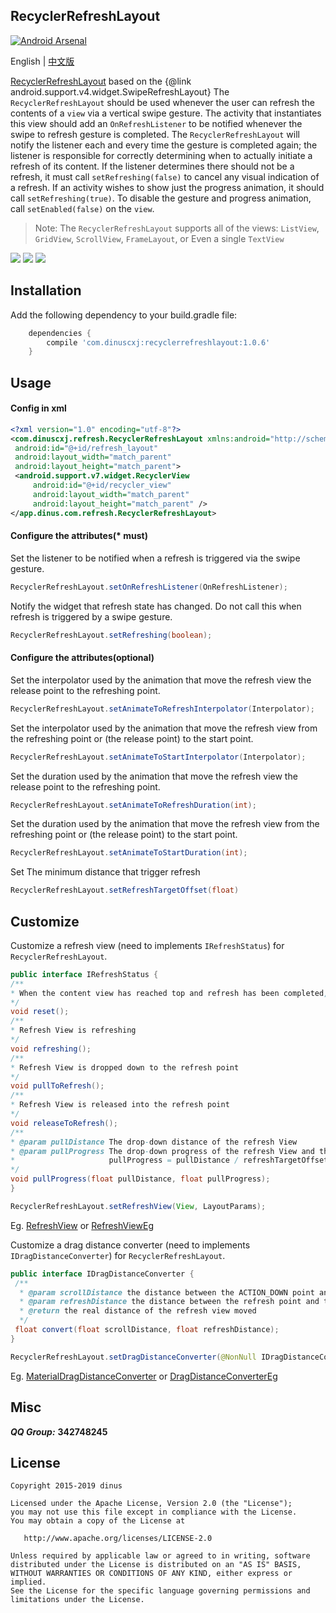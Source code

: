 ## RecyclerRefreshLayout

[![Android Arsenal](https://img.shields.io/badge/Android%20Arsenal-RecyclerRefreshLayout-green.svg?style=true)](https://android-arsenal.com/details/1/3383)

English | [中文版](https://github.com/dinuscxj/RecyclerRefreshLayout/blob/master/README-ZH.md)<br/>

[RecyclerRefreshLayout](https://github.com/dinuscxj/RecyclerRefreshLayout) 
based on the {@link android.support.v4.widget.SwipeRefreshLayout}
The `RecyclerRefreshLayout` should be used whenever the user can refresh the
contents of a `view` via a vertical swipe gesture. The activity that
instantiates this view should add an `OnRefreshListener` to be notified
whenever the swipe to refresh gesture is completed. The `RecyclerRefreshLayout`
will notify the listener each and every time the gesture is completed again;
the listener is responsible for correctly determining when to actually
initiate a refresh of its content. If the listener determines there should
not be a refresh, it must call `setRefreshing(false)` to cancel any visual
indication of a refresh. If an activity wishes to show just the progress
animation, it should call `setRefreshing(true)`. To disable the gesture and
progress animation, call `setEnabled(false)` on the `view`.

> Note: The `RecyclerRefreshLayout` supports all of the views: `ListView`, `GridView`, `ScrollView`, `FrameLayout`, or Even a single `TextView`
  
![](https://raw.githubusercontent.com/dinuscxj/RecyclerRefreshLayout/master/Preview/RecyclerRefreshLayoutNormal.gif?width=300)
![](https://raw.githubusercontent.com/dinuscxj/RecyclerRefreshLayout/master/Preview/RecyclerRefreshLayoutNoData.gif?width=300)
![](https://raw.githubusercontent.com/dinuscxj/RecyclerRefreshLayout/master/Preview/RecyclerRefreshLayoutFailure.gif?width=300)<br/>

## Installation

Add the following dependency to your build.gradle file:
```gradle
    dependencies {
        compile 'com.dinuscxj:recyclerrefreshlayout:1.0.6'
    }
```

## Usage

#### Config in xml
```xml
<?xml version="1.0" encoding="utf-8"?>
<com.dinuscxj.refresh.RecyclerRefreshLayout xmlns:android="http://schemas.android.com/apk/res/android"
 android:id="@+id/refresh_layout"
 android:layout_width="match_parent"
 android:layout_height="match_parent">
 <android.support.v7.widget.RecyclerView
     android:id="@+id/recycler_view"
     android:layout_width="match_parent"
     android:layout_height="match_parent" />
</app.dinus.com.refresh.RecyclerRefreshLayout>
```
 
#### Configure the attributes(* must)
Set the listener to be notified when a refresh is triggered via the swipe gesture. 
```java
RecyclerRefreshLayout.setOnRefreshListener(OnRefreshListener);
```

Notify the widget that refresh state has changed. Do not call this 
when refresh is triggered by a swipe gesture.
```java
RecyclerRefreshLayout.setRefreshing(boolean);
``` 

#### Configure the attributes(optional)
Set the interpolator used by the animation that move the refresh view 
the release point to the refreshing point.
```java
RecyclerRefreshLayout.setAnimateToRefreshInterpolator(Interpolator);
```

Set the interpolator used by the animation that move the refresh view 
from the refreshing point or (the release point) to the start point.
```java
RecyclerRefreshLayout.setAnimateToStartInterpolator(Interpolator);
```

Set the duration used by the animation that move the refresh view 
the release point to the refreshing point.
```java
RecyclerRefreshLayout.setAnimateToRefreshDuration(int);
```

Set the duration used by the animation that move the refresh view 
from the refreshing point or (the release point) to the start point.
```java
RecyclerRefreshLayout.setAnimateToStartDuration(int);
```

Set The minimum distance that trigger refresh
```java
RecyclerRefreshLayout.setRefreshTargetOffset(float)
```

## Customize

Customize a refresh view (need to implements `IRefreshStatus`) for `RecyclerRefreshLayout`.
```java
public interface IRefreshStatus {
/**
* When the content view has reached top and refresh has been completed, view will be reset.
*/
void reset();
/**
* Refresh View is refreshing
*/
void refreshing();
/**
* Refresh View is dropped down to the refresh point
*/
void pullToRefresh();
/**
* Refresh View is released into the refresh point
*/
void releaseToRefresh();
/**
* @param pullDistance The drop-down distance of the refresh View
* @param pullProgress The drop-down progress of the refresh View and the pullProgress may be more than 1.0f
*                     pullProgress = pullDistance / refreshTargetOffset
*/
void pullProgress(float pullDistance, float pullProgress);
}
```
```java 
RecyclerRefreshLayout.setRefreshView(View, LayoutParams);
```
Eg. [RefreshView](https://github.com/dinuscxj/RecyclerRefreshLayout/blob/master/recyclerrefreshlayout/src/main/java/com/dinuscxj/refresh/RefreshView.java) or [RefreshViewEg](https://github.com/dinuscxj/RecyclerRefreshLayout/tree/master/app/src/main/java/com/dinuscxj/example/demo/RefreshViewEg.java) 

Customize a drag distance converter (need to implements `IDragDistanceConverter`) for `RecyclerRefreshLayout`.
```java
public interface IDragDistanceConverter {
 /**
  * @param scrollDistance the distance between the ACTION_DOWN point and the ACTION_MOVE point
  * @param refreshDistance the distance between the refresh point and the start point
  * @return the real distance of the refresh view moved
  */
 float convert(float scrollDistance, float refreshDistance);
}
```
```java
RecyclerRefreshLayout.setDragDistanceConverter(@NonNull IDragDistanceConverter) 
```
Eg. [MaterialDragDistanceConverter](https://github.com/dinuscxj/RecyclerRefreshLayout/blob/master/recyclerrefreshlayout/src/main/java/com/dinuscxj/refresh/MaterialDragDistanceConverter.java) or [DragDistanceConverterEg](https://github.com/dinuscxj/RecyclerRefreshLayout/tree/master/app/src/main/java/com/dinuscxj/example/demo/DragDistanceConverterEg.java) 

## Misc

  ***QQ Group:*** **342748245**
  
## License

    Copyright 2015-2019 dinus

    Licensed under the Apache License, Version 2.0 (the "License");
    you may not use this file except in compliance with the License.
    You may obtain a copy of the License at

       http://www.apache.org/licenses/LICENSE-2.0

    Unless required by applicable law or agreed to in writing, software
    distributed under the License is distributed on an "AS IS" BASIS,
    WITHOUT WARRANTIES OR CONDITIONS OF ANY KIND, either express or implied.
    See the License for the specific language governing permissions and
    limitations under the License.

